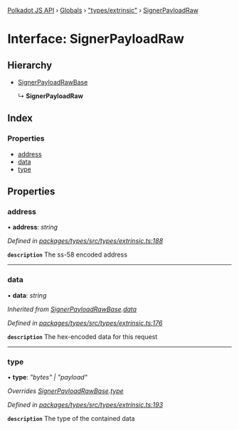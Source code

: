 [Polkadot JS API](../README.md) › [Globals](../globals.md) › ["types/extrinsic"](../modules/_types_extrinsic_.md) › [SignerPayloadRaw](_types_extrinsic_.signerpayloadraw.md)

# Interface: SignerPayloadRaw

## Hierarchy

* [SignerPayloadRawBase](_types_extrinsic_.signerpayloadrawbase.md)

  ↳ **SignerPayloadRaw**

## Index

### Properties

* [address](_types_extrinsic_.signerpayloadraw.md#address)
* [data](_types_extrinsic_.signerpayloadraw.md#data)
* [type](_types_extrinsic_.signerpayloadraw.md#type)

## Properties

###  address

• **address**: *string*

*Defined in [packages/types/src/types/extrinsic.ts:188](https://github.com/polkadot-js/api/blob/af643401b/packages/types/src/types/extrinsic.ts#L188)*

**`description`** The ss-58 encoded address

___

###  data

• **data**: *string*

*Inherited from [SignerPayloadRawBase](_types_extrinsic_.signerpayloadrawbase.md).[data](_types_extrinsic_.signerpayloadrawbase.md#data)*

*Defined in [packages/types/src/types/extrinsic.ts:176](https://github.com/polkadot-js/api/blob/af643401b/packages/types/src/types/extrinsic.ts#L176)*

**`description`** The hex-encoded data for this request

___

###  type

• **type**: *"bytes" | "payload"*

*Overrides [SignerPayloadRawBase](_types_extrinsic_.signerpayloadrawbase.md).[type](_types_extrinsic_.signerpayloadrawbase.md#optional-type)*

*Defined in [packages/types/src/types/extrinsic.ts:193](https://github.com/polkadot-js/api/blob/af643401b/packages/types/src/types/extrinsic.ts#L193)*

**`description`** The type of the contained data
